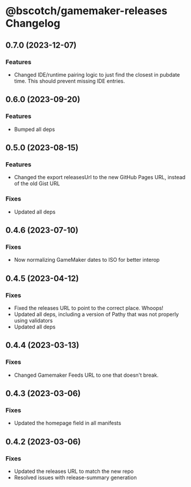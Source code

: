 # @bscotch/gamemaker-releases Changelog

## 0.7.0 (2023-12-07)

### Features

- Changed IDE/runtime pairing logic to just find the closest in pubdate time. This should prevent missing IDE entries.

## 0.6.0 (2023-09-20)

### Features

- Bumped all deps

## 0.5.0 (2023-08-15)

### Features

- Changed the export releasesUrl to the new GitHub Pages URL, instead of the old Gist URL

### Fixes

- Updated all deps

## 0.4.6 (2023-07-10)

### Fixes

- Now normalizing GameMaker dates to ISO for better interop

## 0.4.5 (2023-04-12)

### Fixes

- Fixed the releases URL to point to the correct place. Whoops!
- Updated all deps, including a version of Pathy that was not properly using validators
- Updated all deps

## 0.4.4 (2023-03-13)

### Fixes

- Changed Gamemaker Feeds URL to one that doesn't break.

## 0.4.3 (2023-03-06)

### Fixes

- Updated the homepage field in all manifests

## 0.4.2 (2023-03-06)

### Fixes

- Updated the releases URL to match the new repo
- Resolved issues with release-summary generation